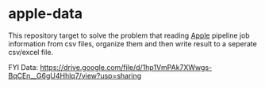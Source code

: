 # apple-data

This repository target to solve the problem that reading [Apple](https://apple.com) pipeline job information from csv files, organize them and then write result to a seperate csv/excel file.

FYI
Data: https://drive.google.com/file/d/1hp1VmPAk7XWwgs-BqCEn__G6gU4Hhlq7/view?usp=sharing
